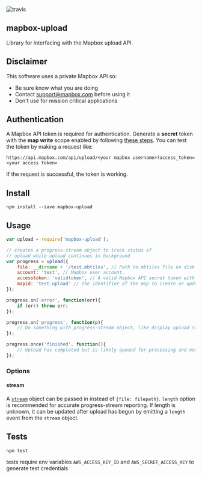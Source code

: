 ![travis](https://travis-ci.org/mapbox/mapbox-upload.svg)

mapbox-upload
-------------
Library for interfacing with the Mapbox upload API.

## Disclaimer

This software uses a private Mapbox API so:

- Be sure know what you are doing
- Contact support@mapbox.com before using it
- Don't use for mission critical applications

## Authentication

A Mapbox API token is required for authentication. Generate a **secret** token
with the **map write** scope enabled by following
[these steps](https://www.mapbox.com/help/create-api-access-token/). You can
test the token by making a request like:

    https://api.mapbox.com/api/upload/<your mapbox username>?access_token=<your access token>

If the request is successful, the token is working.

## Install

```
npm install --save mapbox-upload
```

## Usage

```javascript
var upload = require('mapbox-upload');

// creates a progress-stream object to track status of
// upload while upload continues in background
var progress = upload({
    file: __dirname + '/test.mbtiles', // Path to mbtiles file on disk.
    account: 'test', // Mapbox user account.
    accesstoken: 'validtoken', // A valid Mapbox API secret token with the map:write scope enabled.
    mapid: 'test.upload' // The identifier of the map to create or update.
});

progress.on('error', function(err){
	if (err) throw err;
});

progress.on('progress', function(p){
	// Do something with progress-stream object, like display upload status
});

progress.once('finished', function(){
	// Upload has completed but is likely queued for processing and not yet available on Mapbox.
});

```


### Options

#### stream
A [`stream`](http://nodejs.org/api/stream.html) object can be passed in instead of `{file: filepath}`.
`length` option is recommended for accurate progress-stream reporting. If length is unknown, it can be updated after upload has begun by emitting a `length` event from the `stream` object.

## Tests

```
npm test
```

tests require env variables `AWS_ACCESS_KEY_ID` and `AWS_SECRET_ACCESS_KEY` to generate test credentials
